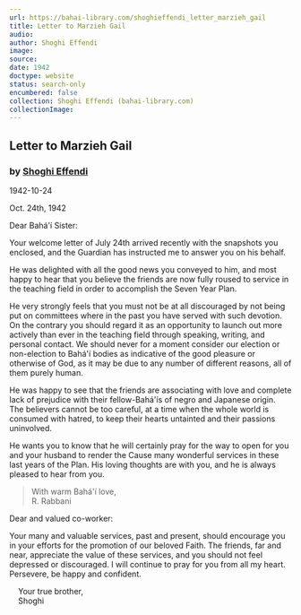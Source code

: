 ```yaml
---
url: https://bahai-library.com/shoghieffendi_letter_marzieh_gail
title: Letter to Marzieh Gail
audio: 
author: Shoghi Effendi
image: 
source: 
date: 1942
doctype: website
status: search-only
encumbered: false
collection: Shoghi Effendi (bahai-library.com)
collectionImage: 
---
```



## Letter to Marzieh Gail

### by [Shoghi Effendi](https://bahai-library.com/author/Shoghi+Effendi)

1942-10-24


Oct. 24th, 1942  
  
Dear Bahá'í Sister:

Your welcome letter of July 24th arrived recently with the snapshots you enclosed, and the Guardian has instructed me to answer you on his behalf.

He was delighted with all the good news you conveyed to him, and most happy to hear that you believe the friends are now fully roused to service in the teaching field in order to accomplish the Seven Year Plan.

He very strongly feels that you must not be at all discouraged by not being put on committees where in the past you have served with such devotion. On the contrary you should regard it as an opportunity to launch out more actively than ever in the teaching field through speaking, writing, and personal contact. We should never for a moment consider our election or non-election to Bahá'í bodies as indicative of the good pleasure or otherwise of God, as it may be due to any number of different reasons, all of them purely human.

He was happy to see that the friends are associating with love and complete lack of prejudice with their fellow-Bahá'ís of negro and Japanese origin. The believers cannot be too careful, at a time when the whole world is consumed with hatred, to keep their hearts untainted and their passions uninvolved.

He wants you to know that he will certainly pray for the way to open for you and your husband to render the Cause many wonderful services in these last years of the Plan. His loving thoughts are with you, and he is always pleased to hear from you.

> With warm Bahá'í love,  
> R. Rabbani

Dear and valued co-worker:

Your many and valuable services, past and present, should encourage you in your efforts for the promotion of our beloved Faith. The friends, far and near, appreciate the value of these services, and you should not feel depressed or discouraged. I will continue to pray for you from all my heart. Persevere, be happy and confident.

    Your true brother,  
    Shoghi